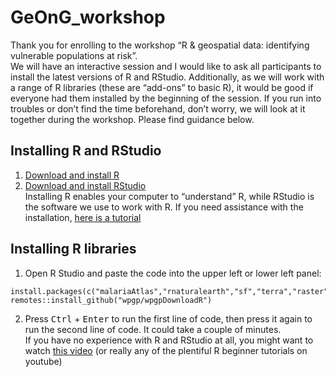 # GeOnG_workshop

Thank you for enrolling to the workshop “R & geospatial data: identifying vulnerable populations at risk”.  
We will have an interactive session and I would like to ask all participants to install the latest versions of R and RStudio. Additionally, as we will work with a range of R libraries (these are “add-ons” to basic R), it would be good if everyone had them installed by the beginning of the session.
If you run into troubles or don’t find the time beforehand, don’t worry, we will look at it together during the workshop. Please find guidance below.  
## Installing R and RStudio   
1.	[Download and install R](https://cran.r-project.org/)  
2.	[Download and install RStudio](https://www.rstudio.com/products/rstudio/download/#download)  
Installing R enables your computer to “understand” R, while RStudio is the software we use to work with R. If you need assistance with the installation, [here is a tutorial](https://www.youtube.com/watch?v=TFGYlKvQEQ4&ab_channel=RProgramming-DDS)

## Installing R libraries
1.	Open R Studio and paste the code into the upper left or lower left panel:  
```
install.packages(c("malariaAtlas","rnaturalearth","sf","terra","raster","dplyr","remotes","RColorBrewer","tmap","knitr","rmarkdown"))  
remotes::install_github("wpgp/wpgpDownloadR")  
```

2.	Press <kbd>Ctrl</kbd> + <kbd>Enter</kbd> to run the first line of code, then press it again to run the second line of code. It could take a couple of minutes.  
If you have no experience with R and RStudio at all, you might want to watch [this video](https://www.youtube.com/watch?v=FY8BISK5DpM&ab_channel=RProgramming101) (or really any of the plentiful R beginner tutorials on youtube) 

